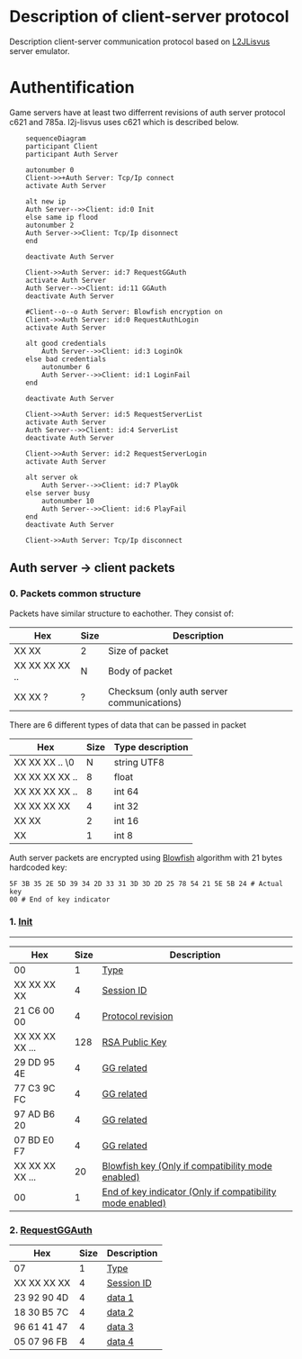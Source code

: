 # Description of client-server protocol

Description client-server communication protocol based on [L2JLisvus](https://gitlab.com/TheDnR/l2j-lisvus/) server emulator.


# Authentification

Game servers have at least two differrent revisions of auth server protocol c621 and 785a. l2j-lisvus uses c621 which is described below.

```mermaid
    sequenceDiagram
    participant Client
    participant Auth Server
    
    autonumber 0
    Client->>+Auth Server: Tcp/Ip connect
    activate Auth Server

    alt new ip
    Auth Server-->>Client: id:0 Init
    else same ip flood
    autonumber 2
    Auth Server->>Client: Tcp/Ip disonnect
    end

    deactivate Auth Server

    Client->>Auth Server: id:7 RequestGGAuth
    activate Auth Server
    Auth Server-->>Client: id:11 GGAuth 
    deactivate Auth Server
    
    #Client--o--o Auth Server: Blowfish encryption on
    Client->>Auth Server: id:0 RequestAuthLogin
    activate Auth Server

    alt good credentials
        Auth Server-->>Client: id:3 LoginOk 
    else bad credentials
        autonumber 6
        Auth Server-->>Client: id:1 LoginFail
    end
    
    deactivate Auth Server

    Client->>Auth Server: id:5 RequestServerList
    activate Auth Server
    Auth Server-->>Client: id:4 ServerList
    deactivate Auth Server

    Client->>Auth Server: id:2 RequestServerLogin
    activate Auth Server

    alt server ok
        Auth Server-->>Client: id:7 PlayOk 
    else server busy
        autonumber 10
        Auth Server-->>Client: id:6 PlayFail
    end
    deactivate Auth Server
    
    Client->>Auth Server: Tcp/Ip disconnect
```


     
    



## Auth server -> client packets


### 0. Packets common structure
Packets have similar structure to eachother. They consist of:
   

| Hex | Size | Description |
|-----|------|-------------|
|XX XX|2|Size of packet|
|XX XX XX XX .. |N|Body of packet|
|XX XX ? |?| Checksum (only auth server communications) |

There are 6 different types of data that can be passed in packet

| Hex | Size | Type description |
|-----|------|-------------|
|XX XX XX .. \0|N|string UTF8|
|XX XX XX XX ..|8|float|
|XX XX XX XX ..|8|int 64|
|XX XX XX XX|4|int 32|
|XX XX|2|int 16|
|XX|1|int 8|



Auth server packets are encrypted using [Blowfish](https://en.wikipedia.org/wiki/Blowfish_(cipher)) algorithm with 21 bytes hardcoded key:
```
5F 3B 35 2E 5D 39 34 2D 33 31 3D 3D 2D 25 78 54 21 5E 5B 24 # Actual key
00 # End of key indicator
```



### 1. [Init](https://gitlab.com/TheDnR/l2j-lisvus/-/blame/main/core/java/net/sf/l2j/loginserver/serverpackets/Init.java#L19)
----

| Hex | Size | Description |
|-----|------|-------------|
| 00 | 1 | [Type](https://gitlab.com/TheDnR/l2j-lisvus/-/blame/main/core/java/net/sf/l2j/loginserver/serverpackets/Init.java#L43) |
| XX XX XX XX |  4 | [Session ID](https://gitlab.com/TheDnR/l2j-lisvus/-/blame/main/core/java/net/sf/l2j/loginserver/serverpackets/Init.java#L44) |
| 21 C6 00 00| 4 | [Protocol revision](https://gitlab.com/TheDnR/l2j-lisvus/-/blame/main/core/java/net/sf/l2j/loginserver/serverpackets/Init.java#L45) |
| XX XX XX XX ... | 128| [RSA Public Key](https://gitlab.com/TheDnR/l2j-lisvus/-/blame/main/core/java/net/sf/l2j/loginserver/serverpackets/Init.java#L47)|
| 29 DD 95 4E | 4 | [GG related](https://gitlab.com/TheDnR/l2j-lisvus/-/blame/main/core/java/net/sf/l2j/loginserver/serverpackets/Init.java#L50) |     
| 77 C3 9C FC | 4 | [GG related](https://gitlab.com/TheDnR/l2j-lisvus/-/blame/main/core/java/net/sf/l2j/loginserver/serverpackets/Init.java#L51) |          
| 97 AD B6 20 | 4 | [GG related](https://gitlab.com/TheDnR/l2j-lisvus/-/blame/main/core/java/net/sf/l2j/loginserver/serverpackets/Init.java#L52) |     
| 07 BD E0 F7 | 4 | [GG related](https://gitlab.com/TheDnR/l2j-lisvus/-/blame/main/core/java/net/sf/l2j/loginserver/serverpackets/Init.java#L53) |
| XX XX XX XX ...| 20 | [Blowfish key (Only if compatibility mode enabled)](https://gitlab.com/TheDnR/l2j-lisvus/-/blame/main/core/java/net/sf/l2j/loginserver/serverpackets/Init.java#L57) |
| 00 | 1 | [End of key indicator (Only if compatibility mode enabled)](https://gitlab.com/TheDnR/l2j-lisvus/-/blame/main/core/java/net/sf/l2j/loginserver/serverpackets/Init.java#L58) |


### 2. [RequestGGAuth](https://gitlab.com/TheDnR/l2j-lisvus/-/blame/main/core/java/net/sf/l2j/loginserver/clientpackets/RequestAuthGG.java#L23)


| Hex | Size | Description |
|-----|------|-------------|
| 07 | 1 | [Type](https://gitlab.com/TheDnR/l2j-lisvus/-/blob/main/core/java/net/sf/l2j/loginserver/L2LoginPacketHandler.java#L55) |
| XX XX XX XX | 4 | [Session ID](https://gitlab.com/TheDnR/l2j-lisvus/-/blame/main/core/java/net/sf/l2j/loginserver/clientpackets/RequestAuthGG.java#L25) |
| 23 92 90 4D | 4 | [data 1](https://gitlab.com/TheDnR/l2j-lisvus/-/blame/main/core/java/net/sf/l2j/loginserver/clientpackets/RequestAuthGG.java#L26) |
| 18 30 B5 7C | 4 | [data 2](https://gitlab.com/TheDnR/l2j-lisvus/-/blame/main/core/java/net/sf/l2j/loginserver/clientpackets/RequestAuthGG.java#L27) |
| 96 61 41 47 | 4 | [data 3](https://gitlab.com/TheDnR/l2j-lisvus/-/blame/main/core/java/net/sf/l2j/loginserver/clientpackets/RequestAuthGG.java#L28) |
| 05 07 96 FB | 4 | [data 4](https://gitlab.com/TheDnR/l2j-lisvus/-/blame/main/core/java/net/sf/l2j/loginserver/clientpackets/RequestAuthGG.java#L29) |